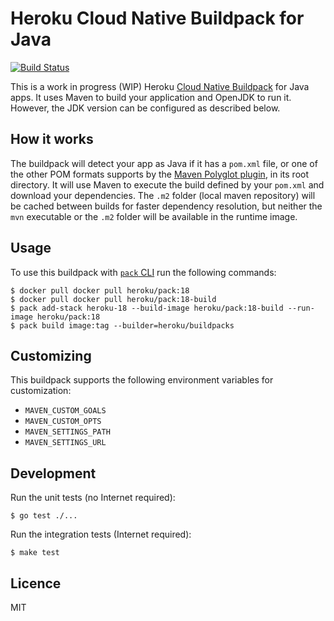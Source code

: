 # Heroku Cloud Native Buildpack for Java

[![Build
Status](https://travis-ci.com/heroku/java-buildpack.svg?branch=master)](https://travis-ci.com/heroku/java-buildpack)

This is a work in progress (WIP) Heroku [Cloud Native Buildpack](https://buildpacks.io/) for Java apps. It uses Maven to build your application and OpenJDK to run it. However, the JDK version can be configured as described below.

## How it works

The buildpack will detect your app as Java if it has a `pom.xml` file, or one of the other POM formats supports by the [Maven Polyglot plugin](https://github.com/takari/polyglot-maven), in its root directory. It will use Maven to execute the build defined by your `pom.xml` and download your dependencies. The `.m2` folder (local maven repository) will be cached between builds for faster dependency resolution, but neither the `mvn` executable or the `.m2` folder will be available in the runtime image.

## Usage

To use this buildpack with [`pack` CLI](https://github.com/buildpack/pack) run the following commands:

```
$ docker pull docker pull heroku/pack:18 
$ docker pull docker pull heroku/pack:18-build 
$ pack add-stack heroku-18 --build-image heroku/pack:18-build --run-image heroku/pack:18
$ pack build image:tag --builder=heroku/buildpacks
```

## Customizing

This buildpack supports the following environment variables for customization:

* `MAVEN_CUSTOM_GOALS`
* `MAVEN_CUSTOM_OPTS`
* `MAVEN_SETTINGS_PATH`
* `MAVEN_SETTINGS_URL`

## Development

Run the unit tests (no Internet required):

```
$ go test ./...
```

Run the integration tests (Internet required):

```
$ make test
```

## Licence

MIT
